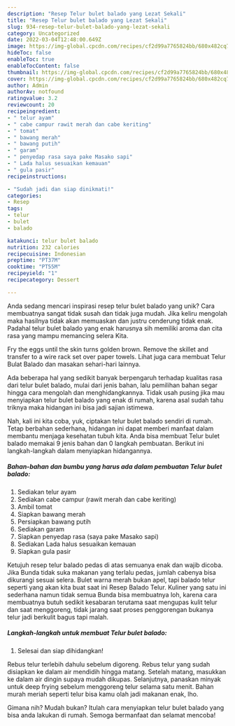 ```yaml
---
description: "Resep Telur bulet balado yang Lezat Sekali"
title: "Resep Telur bulet balado yang Lezat Sekali"
slug: 934-resep-telur-bulet-balado-yang-lezat-sekali
category: Uncategorized
date: 2022-03-04T12:48:00.649Z
image: https://img-global.cpcdn.com/recipes/cf2d99a7765824bb/680x482cq70/telur-bulet-balado-foto-resep-utama.jpg
hideToc: false
enableToc: true
enableTocContent: false
thumbnail: https://img-global.cpcdn.com/recipes/cf2d99a7765824bb/680x482cq70/telur-bulet-balado-foto-resep-utama.jpg
cover: https://img-global.cpcdn.com/recipes/cf2d99a7765824bb/680x482cq70/telur-bulet-balado-foto-resep-utama.jpg
author: Admin
authorAv: notfound
ratingvalue: 3.2
reviewcount: 20
recipeingredient:
- " telur ayam"
- " cabe campur rawit merah dan cabe keriting"
- " tomat"
- " bawang merah"
- " bawang putih"
- " garam"
- " penyedap rasa saya pake Masako sapi"
- " Lada halus sesuaikan kemauan"
- " gula pasir"
recipeinstructions:

- "Sudah jadi dan siap dinikmati!"
categories:
- Resep
tags:
- telur
- bulet
- balado

katakunci: telur bulet balado 
nutrition: 232 calories
recipecuisine: Indonesian
preptime: "PT37M"
cooktime: "PT55M"
recipeyield: "1"
recipecategory: Dessert

---
```





Anda sedang mencari inspirasi resep telur bulet balado yang unik? Cara membuatnya sangat tidak susah dan tidak juga mudah. Jika keliru mengolah maka hasilnya tidak akan memuaskan dan justru cenderung tidak enak. Padahal telur bulet balado yang enak harusnya sih memiliki aroma dan cita rasa yang mampu memancing selera Kita.





Fry the eggs until the skin turns golden brown. Remove the skillet and transfer to a wire rack set over paper towels. Lihat juga cara membuat Telur Bulat Balado dan masakan sehari-hari lainnya.

Ada beberapa hal yang sedikit banyak berpengaruh terhadap kualitas rasa dari telur bulet balado, mulai dari jenis bahan, lalu pemilihan bahan segar hingga cara mengolah dan menghidangkannya. Tidak usah pusing jika mau menyiapkan telur bulet balado yang enak di rumah, karena asal sudah tahu triknya maka hidangan ini bisa jadi sajian istimewa.






Nah, kali ini kita coba, yuk, ciptakan telur bulet balado sendiri di rumah. Tetap berbahan sederhana, hidangan ini dapat memberi manfaat dalam membantu menjaga kesehatan tubuh kita. Anda bisa membuat Telur bulet balado memakai 9 jenis bahan dan 0 langkah pembuatan. Berikut ini langkah-langkah dalam menyiapkan hidangannya.

<!--inarticleads1-->

##### Bahan-bahan dan bumbu yang harus ada dalam pembuatan Telur bulet balado:

1. Sediakan  telur ayam
1. Sediakan  cabe campur (rawit merah dan cabe keriting)
1. Ambil  tomat
1. Siapkan  bawang merah
1. Persiapkan  bawang putih
1. Sediakan  garam
1. Siapkan  penyedap rasa (saya pake Masako sapi)
1. Sediakan  Lada halus sesuaikan kemauan
1. Siapkan  gula pasir


Ketujuh resep telur balado pedas di atas semuanya enak dan wajib dicoba. Jika Bunda tidak suka makanan yang terlalu pedas, jumlah cabenya bisa dikurangi sesuai selera. Bulet warna merah bukan apel, tapi balado telur seperti yang akan kita buat saat ini Resep Balado Telur. Kuliner yang satu ini sederhana namun tidak semua Bunda bisa membuatnya loh, karena cara membuatnya butuh sedikit kesabaran terutama saat mengupas kulit telur dan saat menggoreng, tidak jarang saat proses penggorengan bukanya telur jadi berkulit bagus tapi malah. 

<!--inarticleads2-->

##### Langkah-langkah untuk membuat Telur bulet balado:


1. Selesai dan siap dihidangkan!

Rebus telur terlebih dahulu sebelum digoreng. Rebus telur yang sudah disiapkan ke dalam air mendidih hingga matang. Setelah matang, masukkan ke dalam air dingin supaya mudah dikupas. Selanjutnya, panaskan minyak untuk deep frying sebelum menggoreng telur selama satu menit. Bahan murah meriah seperti telur bisa kamu olah jadi makanan enak, lho. 

Gimana nih? Mudah bukan? Itulah cara menyiapkan telur bulet balado yang bisa anda lakukan di rumah. Semoga bermanfaat dan selamat mencoba!
